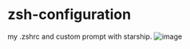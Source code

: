 # zsh-configuration

my .zshrc and custom prompt with starship.
![image](https://user-images.githubusercontent.com/67988191/221160098-2209f612-2a07-4f1f-a71a-960bbb19d5e0.png)
